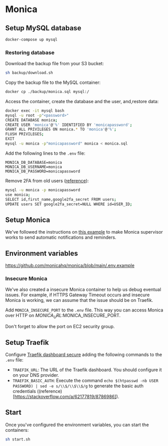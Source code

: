# Monica

## Setup MySQL database

```sh
docker-compose up mysql
```

### Restoring database

Download the backup file from your S3 bucket:

```sh
sh backup/download.sh
```

Copy the backup file to the MySQL container:

```sh
docker cp ./backup/monica.sql mysql:/
```

Access the container, create the database and the user, and,restore data:

```sh
docker exec -it mysql bash
mysql -u root -p"<password>"
CREATE DATABASE monica;
CREATE USER 'monica'@'%' IDENTIFIED BY 'monicapassword';
GRANT ALL PRIVILEGES ON monica.* TO 'monica'@'%';
FLUSH PRIVILEGES;
EXIT
mysql -u monica -p"monicapassword" monica < monica.sql
```

Add the following lines to the `.env` file:

```
MONICA_DB_DATABASE=monica
MONICA_DB_USERNAME=monica
MONICA_DB_PASSWORD=monicapassword
```

Remove 2FA from old users ([reference](https://github.com/monicahq/monica/issues/5235)):

```sh
mysql -u monica -p monicapassword
use monica;
SELECT id,first_name,google2fa_secret FROM users;
UPDATE users SET google2fa_secret=NULL WHERE id=USER_ID;
```

## Setup Monica

We've followed the instructions on [this example](https://github.com/monicahq/docker/tree/main/.examples/supervisor/fpm-alpine/app) to make Monica supervisor works to send automatic notifications and reminders.

## Environment variables

https://github.com/monicahq/monica/blob/main/.env.example

### Insecure Monica

We've also created a insecure Monica container to help us debug eventual issues. For example, if HTTPS Gateway Timeout occurs and insecure Monica is working, we can assume that the issue should be on Traefik.

Add `MONICA_INSECURE_PORT` to the `.env` file. This way you can access Monica over HTTP on $MONICA_URL:$MONICA_INSECURE_PORT.

Don't forget to allow the port on EC2 security group.

## Setup Traefik

Configure [Traefik dashboard secure](https://doc.traefik.io/traefik/operations/dashboard/) adding the following commands to the `.env` file:

- `TRAEFIK_URL`: The URL of the Traefik dashboard. You should configure it on your DNS provider.
- `TRAEFIK_BASIC_AUTH`: Execute the command `echo $(htpasswd -nb USER PASSWORD) | sed -e s/\\$/\\$\\$/g` to generate the basic auth credentials ((reference)[https://stackoverflow.com/a/62177819/8786986]).

## Start

Once you've configured the environment variables, you can start the containers:

```sh
sh start.sh
```
